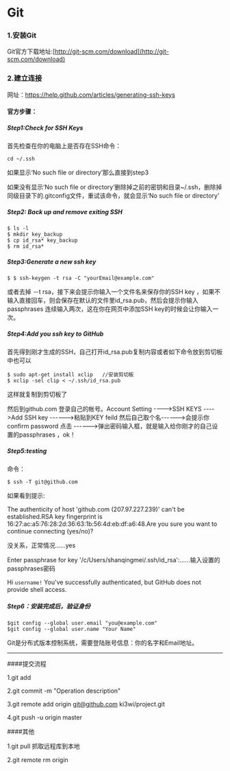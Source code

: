 # Git
### 1.安装Git
Git官方下载地址:[http://git-scm.com/download](http://git-scm.com/download)
### 2.建立连接

网址：https://help.github.com/articles/generating-ssh-keys

#### 官方步骤：

##### Step1:Check for SSH Keys 
首先检查在你的电脑上是否存在SSH命令：
     		
	cd ~/.ssh
如果显示‘No such file or directory’那么直接到step3

如果没有显示‘No such file or directory’删除掉之前的密钥和目录~/.ssh，删除掉同级目录下的.gitconfig文件，重试该命令，就会显示‘No such file or directory’


##### Step2: Back up and remove exiting SSH
    $ ls -l
    $ mkdir key_backup 
    $ cp id_rsa* key_backup 
    $ rm id_rsa*

##### Step3:Generate a new ssh key
    $ $ ssh-keygen -t rsa -C "yourEmail@example.com" 
或者去掉 －t rsa，接下来会提示你输入一个文件名来保存你的SSH key ，如果不输入直接回车，则会保存在默认的文件里id_rsa.pub，然后会提示你输入passphrases 连续输入两次，这在你在网页中添加SSH key的时候会让你输入一次。

##### Step4:Add you ssh key to GitHub
首先得到刚才生成的SSH，自己打开id_rsa.pub复制内容或者如下命令放到剪切板中也可以

    $ sudo apt-get install xclip   //安装剪切板
    $ xclip -sel clip < ~/.ssh/id_rsa.pub 
    
这样就复制到剪切板了

然后到github.com 登录自己的帐号。Account Setting ---->SSH KEYS ---->Add SSH key ------>粘贴到KEY feild  然后自己取个名------>会提示你confirm password 点击 ------>弹出密码输入框，就是输入给你刚才的自己设置的passphrases ，ok！


##### Step5:testing
命令：

    $ ssh -T git@github.com
     
如果看到提示:
    
The authenticity of host 'github.com (207.97.227.239)' can't be established.RSA key fingerprint is 16:27:ac:a5:76:28:2d:36:63:1b:56:4d:eb:df:a6:48.Are you sure you want to continue connecting (yes/no)?
    
没关系，正常情况……yes

Enter passphrase for key '/c/Users/shanqingmei/.ssh/id_rsa':……输入设置的passphrases密码

Hi `username!` You've successfully authenticated, but GitHub does not provide shell access.


##### Step6：安装完成后，验证身份

	$git config --global user.email "you@example.com"
	$git config --global user.name "Your Name"
Git是分布式版本控制系统，需要登陆账号信息：你的名字和Email地址。




--------------------------------------------------------------------------------------------



####提交流程

1.git add <file>

2.git commit -m "Operation description"

3.git remote add origin git@github.com ki3wi/project.git

4.git push -u origin master


####其他

1.git pull 抓取远程库到本地

2.git remote rm origin 

